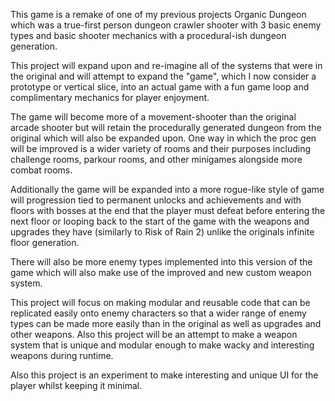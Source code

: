 This game is a remake of one of my previous projects Organic Dungeon which was a true-first person dungeon crawler shooter with 3 basic enemy types and basic shooter mechanics with a procedural-ish dungeon generation.

This project will expand upon and re-imagine all of the systems that were in the original and will attempt to expand the "game", which I now consider a prototype or vertical slice, into an actual game with a fun game loop and complimentary mechanics for player enjoyment.

The game will become more of a movement-shooter than the original arcade shooter but will retain the procedurally generated dungeon from the original which will also be expanded upon. One way in which the proc gen will be improved is a wider variety of rooms and their purposes including challenge rooms, parkour rooms, and other minigames alongside more combat rooms.

Additionally the game will be expanded into a more rogue-like style of game will progression tied to permanent unlocks and achievements and with floors with bosses at the end that the player must defeat before entering the next floor or looping back to the start of the game with the weapons and upgrades they have (similarly to Risk of Rain 2) unlike the originals infinite floor generation.

There will also be more enemy types implemented into this version of the game which will also make use of the improved and new custom weapon system.

This project will focus on making modular and reusable code that can be replicated easily onto enemy characters so that a wider range of enemy types can be made more easily than in the original as well as upgrades and other weapons. Also this project will be an attempt to make a weapon system that is unique and modular enough to make wacky and interesting weapons during runtime.

Also this project is an experiment to make interesting and unique UI for the player whilst keeping it minimal.
